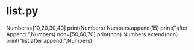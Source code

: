 # list.py
Numbers=[10,20,30,40]
print(Numbers)
Numbers.append(15)
print("after Append:",Numbers)
non=[50,60,70]
print(non)
Numbers.extend(non)
print("list after append:",Numbers)
